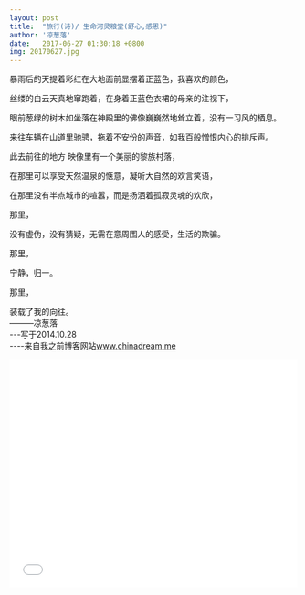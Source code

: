 ```yaml
---
layout: post
title:  "旅行(诗)/ 生命河灵粮堂(舒心,感恩)"
author: '凉葱落'
date:   2017-06-27 01:30:18 +0800
img: 20170627.jpg
---
```


暴雨后的天提着彩红在大地面前显摆着正蓝色，我喜欢的颜色，<br>

丝缕的白云天真地窜跑着，在身着正蓝色衣裙的母亲的注视下，<br>

眼前葱绿的树木如坐落在神殿里的佛像巍巍然地耸立着，没有一习风的栖息。<br>

来往车辆在山道里驰骋，拖着不安份的声音，如我百般憎恨内心的排斥声。<br>

此去前往的地方 映像里有一个美丽的黎族村落，<br>

在那里可以享受天然温泉的惬意，凝听大自然的欢言笑语，<br>

在那里没有半点城市的喧嚣，而是扬洒着孤寂灵魂的欢欣，<br>

那里，<br>

没有虚伪，没有猜疑，无需在意周围人的感受，生活的欺骗。<br>

那里，<br>

宁静，归一。<br>

那里，<br>

装载了我的向往。<br>
———凉葱落<br>
---写于2014.10.28<br>
----来自我之前博客网站<a href="http://www.chinadream.me">www.chinadream.me</a>

<iframe frameborder="0" src="//music.163.com/outchain/player?type=1&id=37702&auto=1&height=430" style="width:100%; min-height:400px;"></iframe>


